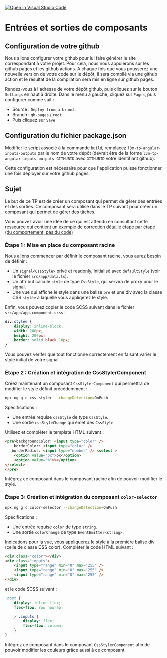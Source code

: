 [![Open in Visual Studio Code](https://classroom.github.com/assets/open-in-vscode-718a45dd9cf7e7f842a935f5ebbe5719a5e09af4491e668f4dbf3b35d5cca122.svg)](https://classroom.github.com/online_ide?assignment_repo_id=13878686&assignment_repo_type=AssignmentRepo)
# Entrées et sorties de composants

## Configuration de votre github

Nous allons configurer votre github pour lui faire générer le site correspondant à votre projet.
Pour cela, nous nous appuierons sur les github pages et les github actions. 
A chaque fois que vous pousserez une nouvelle version de votre code sur le dépôt, il sera compilé via une github action et le résultat de la compilation sera mis en ligne sur github pages.

Rendez-vous à l'adresse de votre dépôt github, puis cliquez sur le bouton `Settings` en haut à droite.
Dans le menu à gauche, cliquez sur `Pages`, puis configurer comme suit :

* Source : `Deploy from a branch`
* Branch : `gh-pages`  /  `root`
* Puis cliquez sur `Save`

## Configuration du fichier package.json

Modifier le script associé à la commande `build`, remplacez `l3m-tp-angular-inputs-outputs` par le nom de votre dépôt (devrait être de la forme `l3m-tp-angular-inputs-outputs-GITHUBID` avec `GITHUBID` votre identifiant github).

Cette configuration est nécessaire pour que l'application puisse fonctionner une fois déployer sur votre github pages.

## Sujet

Le but de ce TP est de créer un composant qui permet de gérer des entrées et des sorties. Ce composant sera utilisé dans le TP suivant pour créer un composant qui permet de gérer des tâches.

Vous pouvez avoir une idée de ce qui est attendu en consultant cette ressource qui contient un exemple de [correction détaillé étape par étape (du comportement, pas du code)](https://alexdmr.github.io/l3m-tp-angular-inputs-outputs/)

### Étape 1 : Mise en place du composant racine

Nous allons commencer par définir le composant racine, vous aurez besoin de définir :

* Un `signal<CssStyle>` privé et readonly, initialisé avec `defaultStyle` (voir le fichier `src/app/data.ts`).
* Un attribut calculé `style` de type `CssStyle`, qui servira de proxy pour le signal.
* Une vue qui affiche le style dans une balise `pre` et une div avec la classe CSS `stylée` à laquelle vous appliqerez le style.

Enfin, vous pouvez copier le code SCSS suivant dans le fichier `src/app/app.component.scss` :

```scss
div.stylée {
    display: inline-block;
    width: 200px;
    height: 200px;
    border: solid black 10px;
}
```

Vous pouvez vérifer que tout fonctionne correctement en faisant varier le style initial de votre signal.

### Étape 2 : Création et intégration de CssStylerComponent

Créez maintenant un composant `CssStylerComponent` qui permettra de modifier le style définit précédemment :

```bash
npx ng g c css-styler --changeDetection=OnPush
```

Spécifications :

* Une entrée requise `cssStyle` de type `CssStyle`.
* Une sortie `cssStyleChange` qui émet des `CssStyle`.

Utilisez et compléter le template HTML suivant :

```html
<pre>backgroundColor: <input type="color" />
    borderColor: <input type="color" />
   borderRadius: <input type="number" /> <select >
    <option value="px">px</option>
    <option value="%">%</option>
</select>          
</pre>
```

Intégrez ce composant dans le composant racine afin de pouvoir modifier le style.

### Étape 3: Création et intégration du composant `color-selector`

```bash
npx ng g c color-selector --changeDetection=OnPush
```

Spécifications :

* Une entrée requise `color` de type `string`.
* Une sortie `colorChange` de type `EventEmitter<string>`.

Indications pour la vue, vous appliquerez le style à la première balise div (celle de classe CSS color). Compléter le code HTML suivant :

```html
<div class="color"></div>
<div class="inputs">
    <input type="range" min="0" max="255" />
    <input type="range" min="0" max="255" />
    <input type="range" min="0" max="255" />
</div>
```

et le code SCSS suivant :

```scss
:host {
    display: inline-flex;
    flex-flow: row nowrap;

    > .inputs {
        display: flex;
        flex-flow: column;
    }
}
```

Intégrez ce composant dans le composant `CssStylerComponent` afin de pouvoir modifier les couleurs grâce aussi à ce composant.
